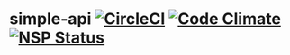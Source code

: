 # simple-api [![CircleCI](https://circleci.com/gh/piufop/simple-api/tree/master.svg?style=svg)](https://circleci.com/gh/piufop/simple-api/tree/master) [![Code Climate](https://codeclimate.com/github/piufop/simple-api/badges/gpa.svg)](https://codeclimate.com/github/piufop/simple-api) [![NSP Status](https://nodesecurity.io/orgs/study/projects/812f1104-7d49-4dbe-af17-23142a9c07f3/badge)](https://nodesecurity.io/orgs/study/projects/812f1104-7d49-4dbe-af17-23142a9c07f3)